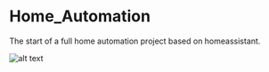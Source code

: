 # Home_Automation
The start of a full home automation project based on homeassistant.


![alt text](https://i.imgur.com/a/aWjfCZN.jpg)
